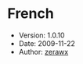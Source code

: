 French
======

* Version: 1.0.10
* Date: 2009-11-22
* Author: [zerawx](http://sourceforge.net/users/zerawx/)

